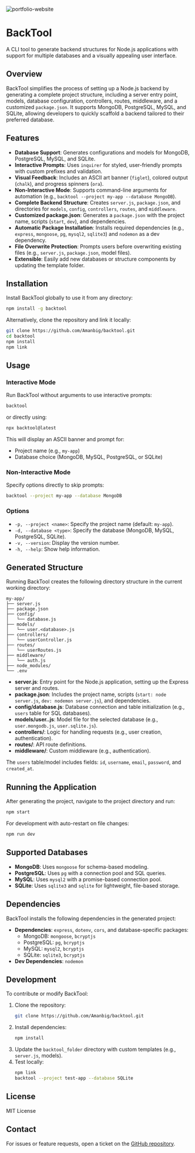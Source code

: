 ![portfolio-website](https://socialify.git.ci/Amanbig/backTool/image?font=Source+Code+Pro&language=1&name=1&owner=1&pattern=Brick+Wall&theme=Dark)

# BackTool

A CLI tool to generate backend structures for Node.js applications with support for multiple databases and a visually appealing user interface.

## Overview

BackTool simplifies the process of setting up a Node.js backend by generating a complete project structure, including a server entry point, models, database configuration, controllers, routes, middleware, and a customized `package.json`. It supports MongoDB, PostgreSQL, MySQL, and SQLite, allowing developers to quickly scaffold a backend tailored to their preferred database.

## Features

- **Database Support**: Generates configurations and models for MongoDB, PostgreSQL, MySQL, and SQLite.
- **Interactive Prompts**: Uses `inquirer` for styled, user-friendly prompts with custom prefixes and validation.
- **Visual Feedback**: Includes an ASCII art banner (`figlet`), colored output (`chalk`), and progress spinners (`ora`).
- **Non-Interactive Mode**: Supports command-line arguments for automation (e.g., `backtool --project my-app --database MongoDB`).
- **Complete Backend Structure**: Creates `server.js`, `package.json`, and directories for `models`, `config`, `controllers`, `routes`, and `middleware`.
- **Customized package.json**: Generates a `package.json` with the project name, scripts (`start`, `dev`), and dependencies.
- **Automatic Package Installation**: Installs required dependencies (e.g., `express`, `mongoose`, `pg`, `mysql2`, `sqlite3`) and `nodemon` as a dev dependency.
- **File Overwrite Protection**: Prompts users before overwriting existing files (e.g., `server.js`, `package.json`, model files).
- **Extensible**: Easily add new databases or structure components by updating the template folder.

## Installation

Install BackTool globally to use it from any directory:

```bash
npm install -g backtool
```

Alternatively, clone the repository and link it locally:

```bash
git clone https://github.com/Amanbig/backtool.git
cd backtool
npm install
npm link
```

## Usage

### Interactive Mode
Run BackTool without arguments to use interactive prompts:

```bash
backtool
```

or directly using:

```bash
npx backtool@latest
```

This will display an ASCII banner and prompt for:
- Project name (e.g., `my-app`)
- Database choice (MongoDB, MySQL, PostgreSQL, or SQLite)

### Non-Interactive Mode
Specify options directly to skip prompts:

```bash
backtool --project my-app --database MongoDB
```

### Options
- `-p, --project <name>`: Specify the project name (default: `my-app`).
- `-d, --database <type>`: Specify the database (MongoDB, MySQL, PostgreSQL, SQLite).
- `-v, --version`: Display the version number.
- `-h, --help`: Show help information.

## Generated Structure

Running BackTool creates the following directory structure in the current working directory:

```
my-app/
├── server.js
├── package.json
├── config/
│   └── database.js
├── models/
│   └── user.<database>.js
├── controllers/
│   └── userController.js
├── routes/
│   └── userRoutes.js
├── middleware/
│   └── auth.js
├── node_modules/
└── .env
```

- **server.js**: Entry point for the Node.js application, setting up the Express server and routes.
- **package.json**: Includes the project name, scripts (`start: node server.js`, `dev: nodemon server.js`), and dependencies.
- **config/database.js**: Database connection and table initialization (e.g., `users` table for SQL databases).
- **models/user.<database>.js**: Model file for the selected database (e.g., `user.mongodb.js`, `user.sqlite.js`).
- **controllers/**: Logic for handling requests (e.g., user creation, authentication).
- **routes/**: API route definitions.
- **middleware/**: Custom middleware (e.g., authentication).

The `users` table/model includes fields: `id`, `username`, `email`, `password`, and `created_at`.

## Running the Application

After generating the project, navigate to the project directory and run:

```bash
npm start
```

For development with auto-restart on file changes:

```bash
npm run dev
```

## Supported Databases

- **MongoDB**: Uses `mongoose` for schema-based modeling.
- **PostgreSQL**: Uses `pg` with a connection pool and SQL queries.
- **MySQL**: Uses `mysql2` with a promise-based connection pool.
- **SQLite**: Uses `sqlite3` and `sqlite` for lightweight, file-based storage.

## Dependencies

BackTool installs the following dependencies in the generated project:

- **Dependencies**: `express`, `dotenv`, `cors`, and database-specific packages:
  - MongoDB: `mongoose`, `bcryptjs`
  - PostgreSQL: `pg`, `bcryptjs`
  - MySQL: `mysql2`, `bcryptjs`
  - SQLite: `sqlite3`, `bcryptjs`
- **Dev Dependencies**: `nodemon`

## Development

To contribute or modify BackTool:

1. Clone the repository:
   ```bash
   git clone https://github.com/Amanbig/backtool.git
   ```
2. Install dependencies:
   ```bash
   npm install
   ```
3. Update the `backtool_folder` directory with custom templates (e.g., `server.js`, models).
4. Test locally:
   ```bash
   npm link
   backtool --project test-app --database SQLite
   ```

## License

MIT License

## Contact

For issues or feature requests, open a ticket on the [GitHub repository](https://github.com/Amanbig/backtool).
